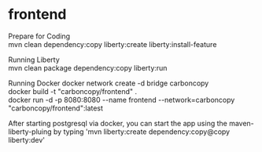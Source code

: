 # frontend

Prepare for Coding  
mvn clean dependency:copy liberty:create liberty:install-feature

Running Liberty  
mvn clean package dependency:copy liberty:run

Running Docker
docker network create -d bridge carboncopy  
docker build -t "carboncopy/frontend" .  
docker run -d -p 8080:8080 --name frontend --network=carboncopy "carboncopy/frontend":latest

After starting postgresql via docker, you can start the app using the maven-liberty-pluing by typing 'mvn liberty:create dependency:copy@copy liberty:dev'
